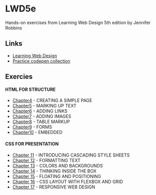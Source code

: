 # LWD5e
Hands-on exercises from Learning Web Design 5th edition by Jennifer Robbins

## Links
- [Learning Web Design](https://www.learningwebdesign.com/index.html)
- [Practice codepen collection](https://codepen.io/collection/neWLLy/)

## Exercies

#### HTML FOR STRUCTURE
- [Chapter4](ch04) - CREATING A SIMPLE PAGE
- [Chapter5](ch05) - MARKING UP TEXT
- [Chapter6](ch06) - ADDING LINKS
- [Chapter7](ch07) - ADDING IMAGES
- [Chapter8](ch08) - TABLE MARKUP
- [Chapter9](ch09) - FORMS
- [Chapter10](ch10) - EMBEDDED

#### CSS FOR PRESENTATION
- [Chapter 11](ch11) - INTRODUCING CASCADING STYLE SHEETS
- [Chapter 12](ch12) - FORMATTING TEXT
- [Chapter 13](ch13) - COLORS AND BACKGROUNDS
- [Chapter 14](ch14) - THINKING INSIDE THE BOX
- [Chapter 15](ch15) - FLOATING AND POSITIONING
- [Chapter 16](ch16) - CSS LAYOUT WITH FLEXBOX AND GRID
- [Chapter 17](ch17) - RESPONSIVE WEB DESIGN
